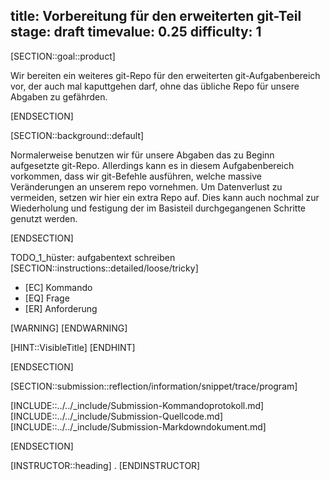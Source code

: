 title: Vorbereitung für den erweiterten git-Teil
stage: draft
timevalue: 0.25
difficulty: 1
---

[SECTION::goal::product]

Wir bereiten ein weiteres git-Repo für den erweiterten git-Aufgabenbereich vor, der auch mal 
kaputtgehen darf, ohne das übliche Repo für unsere Abgaben zu gefährden.

[ENDSECTION]

[SECTION::background::default]

Normalerweise benutzen wir für unsere Abgaben das zu Beginn aufgesetzte git-Repo. Allerdings 
kann es in diesem Aufgabenbereich vorkommen, dass wir git-Befehle ausführen, welche massive 
Veränderungen an unserem repo vornehmen. Um Datenverlust zu vermeiden, setzen wir hier ein extra 
Repo auf. Dies kann auch nochmal zur Wiederholung und festigung der im Basisteil durchgegangenen 
Schritte genutzt werden.

[ENDSECTION]

TODO_1_hüster: aufgabentext schreiben
[SECTION::instructions::detailed/loose/tricky]

- [EC] Kommando
- [EQ] Frage
- [ER] Anforderung

[WARNING]
[ENDWARNING]

[HINT::VisibleTitle]
[ENDHINT]

[ENDSECTION]

[SECTION::submission::reflection/information/snippet/trace/program]

[INCLUDE::../../_include/Submission-Kommandoprotokoll.md]
[INCLUDE::../../_include/Submission-Quellcode.md]
[INCLUDE::../../_include/Submission-Markdowndokument.md]

[ENDSECTION]

[INSTRUCTOR::heading]
.
[ENDINSTRUCTOR]
